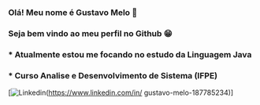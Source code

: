### Olá! Meu nome é Gustavo Melo 👋

### Seja bem vindo ao meu perfil no Github 😁

### * Atualmente estou me focando no estudo da Linguagem Java 
### * Curso Analise e Desenvolvimento de Sistema (IFPE)

[![Linkedin](https://img.shields.io/badge/LinkedIn-0077B5?style=for-the-badge&logo=linkedin&logoColor=white)(https://www.linkedin.com/in/
gustavo-melo-187785234)]
